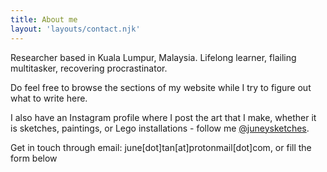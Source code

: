 ```yaml
---
title: About me
layout: 'layouts/contact.njk'
---
```


Researcher based in Kuala Lumpur, Malaysia. Lifelong learner, flailing multitasker, recovering procrastinator.

Do feel free to browse the sections of my website while I try to figure out what to write here. 

I also have an Instagram profile where I post the art that I make, whether it is sketches, paintings, or Lego installations - follow me [@juneysketches](https://instagram.com/juneysketches).  

Get in touch through email: june[dot]tan[at]protonmail[dot]com, or fill the form below
